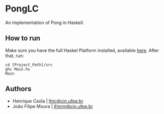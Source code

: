 # PongLC
An implementation of Pong in Haskell.

## How to run

Make sure you have the full Haskel Platform installed, available [here](https://www.haskell.org/platform/).
After that, run:

````
cd [Project_Path]/src
ghc Main.hs
Main
````

## Authors
- Henrique Caúla | lhtc@cin.ufpe.br
- João Filipe Moura | jfmrm@cin.ufpe.br
